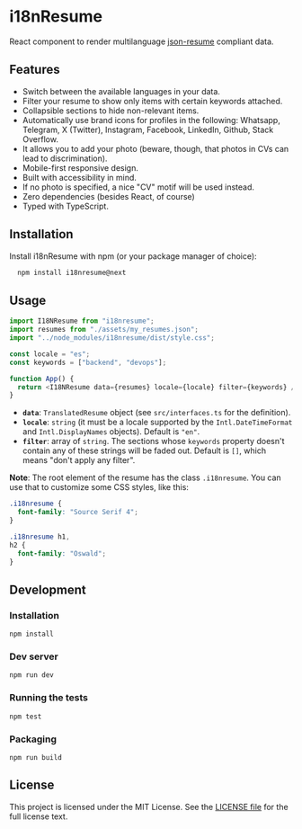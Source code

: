 # i18nResume

React component to render multilanguage [json-resume](https://jsonresume.org/) compliant data.

## Features

- Switch between the available languages in your data.
- Filter your resume to show only items with certain keywords attached.
- Collapsible sections to hide non-relevant items.
- Automatically use brand icons for profiles in the following: Whatsapp, Telegram, X (Twitter), Instagram, Facebook, LinkedIn, Github, Stack Overflow.
- It allows you to add your photo (beware, though, that photos in CVs can lead to discrimination).
- Mobile-first responsive design.
- Built with accessibility in mind.
- If no photo is specified, a nice "CV" motif will be used instead.
- Zero dependencies (besides React, of course)
- Typed with TypeScript.

## Installation

Install i18nResume with npm (or your package manager of choice):

```bash
  npm install i18nresume@next
```

## Usage

```javascript
import I18NResume from "i18nresume";
import resumes from "./assets/my_resumes.json";
import "../node_modules/i18nresume/dist/style.css";

const locale = "es";
const keywords = ["backend", "devops"];

function App() {
  return <I18NResume data={resumes} locale={locale} filter={keywords} />;
}
```

- **`data`**: `TranslatedResume` object (see `src/interfaces.ts` for the definition).
- **`locale`**: `string` (it must be a locale supported by the `Intl.DateTimeFormat` and `Intl.DisplayNames` objects). Default is `"en"`.
- **`filter`**: array of `string`. The sections whose `keywords` property doesn't contain any of these strings will be faded out. Default is `[]`, which means "don't apply any filter".

**Note**: The root element of the resume has the class `.i18nresume`. You can use that to customize some CSS styles, like this:

```css
.i18nresume {
  font-family: "Source Serif 4";
}

.i18nresume h1,
h2 {
  font-family: "Oswald";
}
```

## Development

### Installation

```shell
npm install
```

### Dev server

```shell
npm run dev
```

### Running the tests

```shell
npm test
```

### Packaging

```shell
npm run build
```

## License

This project is licensed under the MIT License. See the [LICENSE file](./LICENSE) for the full license text.
